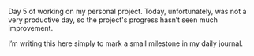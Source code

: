 Day 5 of working on my personal project. Today, unfortunately, was not a very productive day, so the project's progress hasn’t seen much improvement.  

I’m writing this here simply to mark a small milestone in my daily journal.